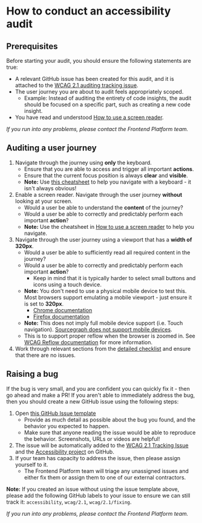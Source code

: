 # How to conduct an accessibility audit

## Prerequisites

Before starting your audit, you should ensure the following statements are true:

- A relevant GitHub issue has been created for this audit, and it is attached to the [WCAG 2.1 auditing tracking issue](https://github.com/sourcegraph/sourcegraph/issues/31475).
- The user journey you are about to audit feels appropriately scoped.
  - Example: Instead of auditing the entirety of code insights, the audit should be focused on a specific part, such as creating a new code insight.
- You have read and understood [How to use a screen reader](how-to-screen-reader.md).

<i>If you run into any problems, please contact the Frontend Platform team.</i>

## Auditing a user journey

1. Navigate through the journey using **only** the keyboard.
    - Ensure that you are able to access and trigger all important **actions**.
    - Ensure that the current focus position is always **clear** and **visible**.
    - **Note:** Use [this cheatsheet](https://webaim.org/techniques/keyboard/#testing) to help you navigate with a keyboard - it isn't always obvious!
2. Enable a screen reader. Navigate through the user journey **without** looking at your screen.
    - Would a user be able to understand the **content** of the journey?
    - Would a user be able to correctly and predictably perform each important **action**?
    - **Note:** Use the cheatsheet in [How to use a screen reader](how-to-screen-reader.md) to help you navigate.
3. Navigate through the user journey using a viewport that has a **width of 320px**.
    - Would a user be able to sufficiently read all required content in the journey?
    - Would a user be able to correctly and predictably perform each important **action**?
      - Keep in mind that it is typically harder to select small buttons and icons using a touch device.
    - **Note:** You don't need to use a physical mobile device to test this. Most browsers support emulating a mobile viewport - just ensure it is set to **320px**.
      - [Chrome documentation](https://developer.chrome.com/docs/devtools/device-mode/#viewport)
      - [Firefox documentation](https://developer.mozilla.org/en-US/docs/Tools/Responsive_Design_Mode)
    - **Note:** This does not imply full mobile device support (i.e. Touch navigation). [Sourcegraph does not support mobile devices](https://handbook.sourcegraph.com/departments/engineering/#launch).
    - This is to support proper reflow when the browser is zoomed in. See [WCAG Reflow documentation](https://www.w3.org/WAI/WCAG21/Understanding/reflow.html) for more information.
4. Work through relevant sections from the [detailed checklist](detailed-checklist.md) and ensure that there are no issues.

## Raising a bug

If the bug is very small, and you are confident you can quickly fix it - then go ahead and make a PR! If you aren't able to immediately address the bug, then you should create a new GitHub issue using the following steps:

1. Open [this GitHub Issue template](https://github.com/sourcegraph/sourcegraph/issues/new?assignees=&labels=accessibility%2Cwcag%2F2.1%2Cwcag%2F2.1%2Ffixing%2Cestimate%2F3d&template=accessibility_issue.yaml&title=%5BAccessibility%5D%3A+)
    - Provide as much detail as possible about the bug you found, and the behavior you expected to happen.
    - Make sure that anyone reading the issue would be able to reproduce the behavior. Screenshots, URLs or videos are helpful!
2. The issue will be automatically added to the [WCAG 2.1 Tracking Issue](https://github.com/sourcegraph/sourcegraph/issues/31476) and the [Accessibility project](https://github.com/orgs/sourcegraph/projects/238) on GitHub.
3. If your team has capacity to address the issue, then please assign yourself to it.
    - The Frontend Platform team will triage any unassigned issues and either fix them or assign them to one of our external contractors.

**Note:** If you created an issue without using the issue template above, please add the following GitHub labels to your issue to ensure we can still track it: `accessibility`, `wcag/2.1`, `wcag/2.1/fixing`.

<i>If you run into any problems, please contact the Frontend Platform team.</i>
